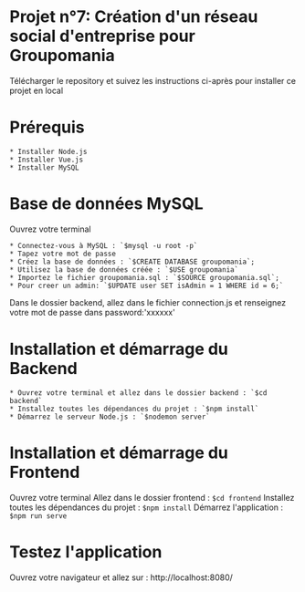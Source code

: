 # Projet n°7: Création d'un réseau social d'entreprise pour Groupomania

Télécharger le repository et suivez les instructions ci-après pour installer ce projet en local

# Prérequis
    * Installer Node.js
    * Installer Vue.js
    * Installer MySQL
# Base de données MySQL

Ouvrez votre terminal

    * Connectez-vous à MySQL : `$mysql -u root -p`
    * Tapez votre mot de passe
    * Créez la base de données : `$CREATE DATABASE groupomania`;
    * Utilisez la base de données créée : `$USE groupomania`
    * Importez le fichier groupomania.sql : `$SOURCE groupomania.sql`;
    * Pour creer un admin: `$UPDATE user SET isAdmin = 1 WHERE id = 6;`

Dans le dossier backend, allez dans le fichier connection.js et renseignez votre mot de passe dans password:'xxxxxx'

# Installation et démarrage du Backend

    * Ouvrez votre terminal et allez dans le dossier backend : `$cd backend`
    * Installez toutes les dépendances du projet : `$npm install`
    * Démarrez le serveur Node.js : `$nodemon server`

# Installation et démarrage du Frontend
Ouvrez votre terminal
Allez dans le dossier frontend : `$cd frontend`
Installez toutes les dépendances du projet : `$npm install`
Démarrez l'application : `$npm run serve`
# Testez l'application
Ouvrez votre navigateur et allez sur : http://localhost:8080/
